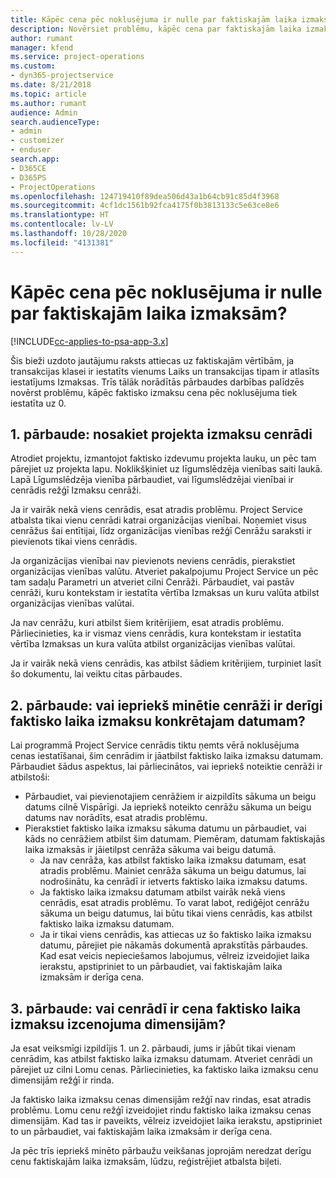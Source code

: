 ```yaml
---
title: Kāpēc cena pēc noklusējuma ir nulle par faktiskajām laika izmaksām?
description: Novērsiet problēmu, kāpēc cena par faktiskajām laika izmaksām tiek pēc noklusējuma iestatīta uz 0.
author: rumant
manager: kfend
ms.service: project-operations
ms.custom:
- dyn365-projectservice
ms.date: 8/21/2018
ms.topic: article
ms.author: rumant
audience: Admin
search.audienceType:
- admin
- customizer
- enduser
search.app:
- D365CE
- D365PS
- ProjectOperations
ms.openlocfilehash: 124719410f89dea506d43a1b64cb91c85d4f3968
ms.sourcegitcommit: 4cf1dc1561b92fca4175f0b3813133c5e63ce8e6
ms.translationtype: HT
ms.contentlocale: lv-LV
ms.lasthandoff: 10/28/2020
ms.locfileid: "4131381"
---
```

# <a name="why-is-the-price-defaulting-to-zero-on-time-cost-actuals"></a>Kāpēc cena pēc noklusējuma ir nulle par faktiskajām laika izmaksām?

[!INCLUDE[cc-applies-to-psa-app-3.x](../includes/cc-applies-to-psa-app-3x.md)]

Šis bieži uzdoto jautājumu raksts attiecas uz faktiskajām vērtībām, ja transakcijas klasei ir iestatīts vienums Laiks un transakcijas tipam ir atlasīts iestatījums Izmaksas. Trīs tālāk norādītās pārbaudes darbības palīdzēs novērst problēmu, kāpēc faktisko izmaksu cena pēc noklusējuma tiek iestatīta uz 0.
 
## <a name="check-1-identify-the-cost-price-list-for-the-project"></a>1. pārbaude: nosakiet projekta izmaksu cenrādi

Atrodiet projektu, izmantojot faktisko izdevumu projekta lauku, un pēc tam pārejiet uz projekta lapu. Noklikšķiniet uz līgumslēdzēja vienības saiti laukā. Lapā Līgumslēdzēja vienība pārbaudiet, vai līgumslēdzējai vienībai ir cenrādis režģī Izmaksu cenrāži.

Ja ir vairāk nekā viens cenrādis, esat atradis problēmu. Project Service atbalsta tikai vienu cenrādi katrai organizācijas vienībai. Noņemiet visus cenrāžus šai entītijai, līdz organizācijas vienības režģī Cenrāžu saraksti ir pievienots tikai viens cenrādis.

Ja organizācijas vienībai nav pievienots neviens cenrādis, pierakstiet organizācijas vienības valūtu. Atveriet pakalpojumu Project Service un pēc tam sadaļu Parametri un atveriet cilni Cenrāži. Pārbaudiet, vai pastāv cenrāži, kuru kontekstam ir iestatīta vērtība Izmaksas un kuru valūta atbilst organizācijas vienības valūtai.
 
Ja nav cenrāžu, kuri atbilst šiem kritērijiem, esat atradis problēmu. Pārliecinieties, ka ir vismaz viens cenrādis, kura kontekstam ir iestatīta vērtība Izmaksas un kura valūta atbilst organizācijas vienības valūtai.

Ja ir vairāk nekā viens cenrādis, kas atbilst šādiem kritērijiem, turpiniet lasīt šo dokumentu, lai veiktu citas pārbaudes.

## <a name="check-2-are-any-of-the-price-lists-identified-above-valid-for-the-specific-date-of-the-time-cost-actual"></a>2. pārbaude: vai iepriekš minētie cenrāži ir derīgi faktisko laika izmaksu konkrētajam datumam?

Lai programmā Project Service cenrādis tiktu ņemts vērā noklusējuma cenas iestatīšanai, šim cenrādim ir jāatbilst faktisko laika izmaksu datumam. Pārbaudiet šādus aspektus, lai pārliecinātos, vai iepriekš noteiktie cenrāži ir atbilstoši:

- Pārbaudiet, vai pievienotajiem cenrāžiem ir aizpildīts sākuma un beigu datums cilnē Vispārīgi. Ja iepriekš noteikto cenrāžu sākuma un beigu datums nav norādīts, esat atradis problēmu. 
- Pierakstiet faktisko laika izmaksu sākuma datumu un pārbaudiet, vai kāds no cenrāžiem atbilst šim datumam. Piemēram, datumam faktiskajās laika izmaksās ir jāietilpst cenrāža sākuma vai beigu datumā. 
    - Ja nav cenrāža, kas atbilst faktisko laika izmaksu datumam, esat atradis problēmu. Mainiet cenrāža sākuma un beigu datumus, lai nodrošinātu, ka cenrādī ir ietverts faktisko laika izmaksu datums. 
    - Ja faktisko laika izmaksu datumam atbilst vairāk nekā viens cenrādis, esat atradis problēmu. To varat labot, rediģējot cenrāžu sākuma un beigu datumus, lai būtu tikai viens cenrādis, kas atbilst faktisko laika izmaksu datumam. 
    - Ja ir tikai viens cenrādis, kas attiecas uz šo faktisko laika izmaksu datumu, pārejiet pie nākamās dokumentā aprakstītās pārbaudes.
Kad esat veicis nepieciešamos labojumus, vēlreiz izveidojiet laika ierakstu, apstipriniet to un pārbaudiet, vai faktiskajām laika izmaksām ir derīga cena.

## <a name="check-3-is-there-a-price-in-the-price-list-for-the-pricing-dimensions-on-the-time-cost-actual"></a>3. pārbaude: vai cenrādī ir cena faktisko laika izmaksu izcenojuma dimensijām?

Ja esat veiksmīgi izpildījis 1. un 2. pārbaudi, jums ir jābūt tikai vienam cenrādim, kas atbilst faktisko laika izmaksu datumam. Atveriet cenrādi un pārejiet uz cilni Lomu cenas. Pārliecinieties, ka faktisko laika izmaksu cenu dimensijām režģī ir rinda.

Ja faktisko laika izmaksu cenas dimensijām režģī nav rindas, esat atradis problēmu. Lomu cenu režģī izveidojiet rindu faktisko laika izmaksu cenas dimensijām. Kad tas ir paveikts, vēlreiz izveidojiet laika ierakstu, apstipriniet to un pārbaudiet, vai faktiskajām laika izmaksām ir derīga cena.
 
Ja pēc trīs iepriekš minēto pārbaužu veikšanas joprojām neredzat derīgu cenu faktiskajām laika izmaksām, lūdzu, reģistrējiet atbalsta biļeti.



